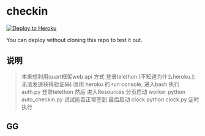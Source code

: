 # checkin

[![Deploy to Heroku](https://www.herokucdn.com/deploy/button.png)](https://heroku.com/deploy?template=https://github.com/amber6hua/checkin.git)

You can deploy without cloning this repo to test it out.

## 说明
> 本来想利用quart框架web api 方式 登录telethon (不知道为什么heroku上无法发送获得验证码)
> 改用 heroku 的 run console, 进入bash 执行 auth.py 登录telethon
> 然后 进入Resources 分页启动 worker python auto_checkin.py 试试能否正常签到
> 最后启动 clock python clock.py 定时执行

## GG
